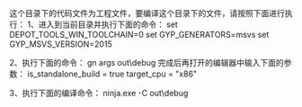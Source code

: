 这个目录下的代码文件为工程文件，要编译这个目录下的文件，请按照下面进行执行：
1、进入到当前目录并执行下面的命令：
   set DEPOT_TOOLS_WIN_TOOLCHAIN=0
   set GYP_GENERATORS=msvs
   set GYP_MSVS_VERSION=2015
   
2、执行下面的命令：
   gn args out\debug
   完成后再打开的编辑器中输入下面的参数：
   is_standalone_build = true
   target_cpu = "x86"
   
3、执行下面的编译命令：
   ninja.exe -C out\debug
